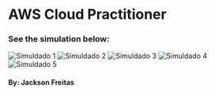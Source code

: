 # AWS Cloud Practitioner 
### See the simulation below:

![Simuldado 1]()
![Simuldado 2]()
![Simuldado 3]()
![Simuldado 4]()
![Simuldado 5]()
#### By: Jackson Freitas 

